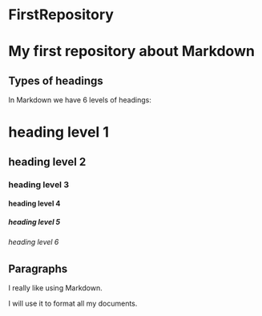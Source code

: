# FirstRepository
# My first repository about Markdown
## Types of headings
In Markdown we have 6 levels of headings:
# heading level 1
## heading level 2
### heading level 3
#### heading level 4
##### heading level 5
###### heading level 6
## Paragraphs
I really like using Markdown.

I will use it to format all my documents.